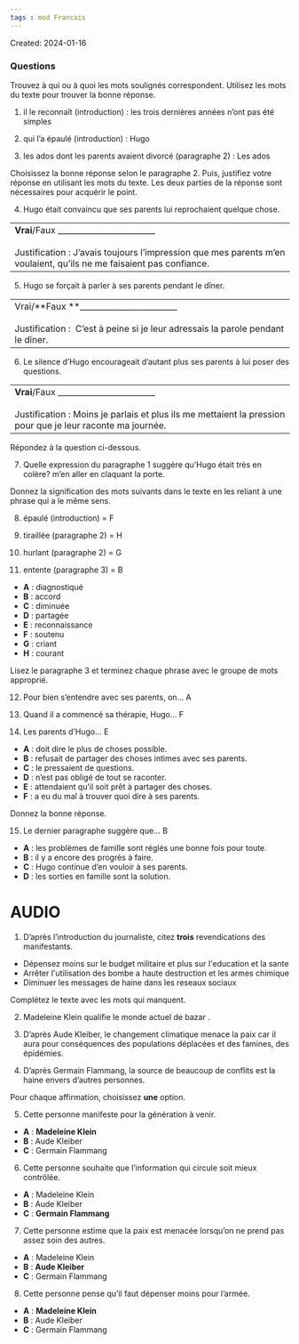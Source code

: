 ```yaml
---
tags : mod Francais
---
```

Created: 2024-01-16

### Questions

Trouvez à qui ou à quoi les mots soulignés correspondent. Utilisez les mots du texte pour trouver la bonne réponse.

1. il le reconnaît (introduction) : les trois dernières années n’ont pas été simples

2. qui l’a épaulé (introduction) : Hugo

3. les ados dont les parents avaient divorcé (paragraphe 2) : Les ados

Choisissez la bonne réponse selon le paragraphe 2. Puis, justifiez votre réponse en utilisant les mots du texte. Les deux parties de la réponse sont nécessaires pour acquérir le point.

4. Hugo était convaincu que ses parents lui reprochaient quelque chose.

|   |
|---|
|**Vrai**/Faux ________________________<br><br>Justification : J’avais toujours l’impression que mes parents m’en voulaient, qu’ils ne me faisaient pas confiance. |

5. Hugo se forçait à parler à ses parents pendant le dîner.

|   |
|---|
|Vrai/**Faux **________________________<br><br>Justification :   C’est à peine si je leur adressais la parole pendant le dîner. |

6. Le silence d’Hugo encourageait d’autant plus ses parents à lui poser des questions.

|   |
|---|
|**Vrai**/Faux ________________________<br><br>Justification : Moins je parlais et plus ils me mettaient la pression pour que je leur raconte ma journée. |

Répondez à la question ci-dessous.

7. Quelle expression du paragraphe 1 suggère qu’Hugo était très en colère?
m’en aller en claquant la porte.

Donnez la signification des mots suivants dans le texte en les reliant à une phrase qui a le même sens.

8. épaulé (introduction) = F

9. tiraillée (paragraphe 2) = H

10. hurlant (paragraphe 2) = G

11. entente (paragraphe 3) = B

- **A** : diagnostiqué
- **B** : accord
- **C** : diminuée
- **D** : partagée
- **E** : reconnaissance
- **F** : soutenu
- **G** : criant
- **H** : courant

Lisez le paragraphe 3 et terminez chaque phrase avec le groupe de mots approprié.

12. Pour bien s’entendre avec ses parents, on… A

13. Quand il a commencé sa thérapie, Hugo… F

14. Les parents d’Hugo… E

- **A** : doit dire le plus de choses possible.
- **B** : refusait de partager des choses intimes avec ses parents.
- **C** : le pressaient de questions.
- **D** : n’est pas obligé de tout se raconter.
- **E** : attendaient qu’il soit prêt à partager des choses.
- **F** : a eu du mal à trouver quoi dire à ses parents.


Donnez la bonne réponse.

15. Le dernier paragraphe suggère que… B

- **A** : les problèmes de famille sont réglés une bonne fois pour toute.
- **B** : il y a encore des progrès à faire.
- **C** : Hugo continue d’en vouloir à ses parents.
- **D** : les sorties en famille sont la solution.


# AUDIO

1. D’après l’introduction du journaliste, citez **trois** revendications des manifestants.

- Dépensez moins sur le budget militaire et plus sur l'education et la sante
- Arrêter l'utilisation des bombe a haute destruction et les armes chimique
- Diminuer les messages de haine dans les reseaux sociaux

Complétez le texte avec les mots qui manquent.

2. Madeleine Klein qualifie le monde actuel de bazar .

3. D’après Aude Kleiber, le changement climatique menace la paix car il aura pour conséquences des populations déplacées et des famines, des épidémies.

4. D’après Germain Flammang, la source de beaucoup de conflits est la haine envers d’autres personnes.


Pour chaque affirmation, choisissez **une** option. 

5. Cette personne manifeste pour la génération à venir.

- **A** : **Madeleine Klein**
- **B** : Aude Kleiber
- **C** : Germain Flammang


6. Cette personne souhaite que l’information qui circule soit mieux contrôlée.

- **A** : Madeleine Klein
- **B** : Aude Kleiber
- **C** : **Germain Flammang**


7. Cette personne estime que la paix est menacée lorsqu’on ne prend pas assez soin des autres.

- **A** : Madeleine Klein
- **B** : **Aude Kleiber**
- **C** : Germain Flammang


8. Cette personne pense qu’il faut dépenser moins pour l’armée.

- **A** : **Madeleine Klein**
- **B** : Aude Kleiber
- **C** : Germain Flammang